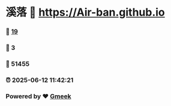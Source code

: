 # 溪落 :link: https://Air-ban.github.io 
### :page_facing_up: [19](https://Air-ban.github.io/tag.html) 
### :speech_balloon: 3 
### :hibiscus: 51455 
### :alarm_clock: 2025-06-12 11:42:21 
### Powered by :heart: [Gmeek](https://github.com/Meekdai/Gmeek)
